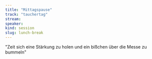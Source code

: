 ```yaml
---
title: "Mittagspause"
track: "tauchertag"
stream: 
speaker: 
kind: session
slug: lunch-break
---
```

"Zeit sich eine Stärkung zu holen und ein bißchen über die Messe zu bummeln"